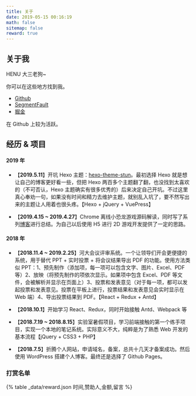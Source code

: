 ```yaml
---
title: 关于
date: 2019-05-15 00:16:19
math: false
sitemap: false
reward: true
---
```


## 关于我

HENU 大三老狗~

你可以在这些地方找到我。

- [Github](https://github.com/liuyib)
- [SegmentFault](https://segmentfault.com/u/liuyib)
- [掘金](https://juejin.im/user/5ad6b350f265da2397076275)

在 Github 上较为活跃。

## 经历 & 项目

#### 2019 年

- 【**2019.5.11**】开坑 Hexo 主题：[hexo-theme-stun](https://github.com/liuyib/hexo-theme-stun)。最初选择 Hexo 就是想让自己的博客更好看一些，但把 Hexo 两百多个主题翻了翻，也没找到太喜欢的（不可否认，Hexo 主题确实有很多优秀的）后来决定自己开坑。不过这里真心奉劝一句，如果没有时间和精力去维护主题，就别乱入坑了，要不然写出来的主题让人用着也很头疼。【Hexo + jQuery + VuePress】

- 【**2019.4.15 ~ 2019.4.27**】Chrome 离线小恐龙游戏源码解读，同时写了系列[博客](https://github.com/liuyib/blog/issues)进行总结。为自己以后使用 H5 进行 2D 游戏开发提供了一定的思路。

#### 2018 年

- 【**2018.11.4 ~ 2019.2.25**】河大会议评审系统。一个让领导们开会更便捷的系统，用于替代 PPT + 实时投票 + 将会议结果导出 PDF 的功能。使用方法类似 PPT：1、预先制作（添加项，每一项可以包含文字、图片、Excel、PDF 等）2、放映（将预先制作的项依次显示。如果项中包含 Excel、PDF 等文件，会被解析并显示在页面上）3、投票和发表意见（对于每一项，都可以发起投票和发表意见。投票在平板上进行，投票结果和发表意见会实时显示在 Web 端）4、导出投票结果到 PDF。【React + Redux + Antd】

- 【**2018.10.1**】开始学习 React、Redux，同时开始接触 Antd、Webpack 等

- 【**2018.7.19 ~ 2018.8.15**】实验室暑假项目，学习前端接触的第一个练手项目，实现一个本地的笔记系统。实际意义不大，纯粹是为了熟悉 Web 开发的基本流程【jQuery + CSS3 + PHP】

- 【**2018.7.5**】折腾个人网站，申请域名，备案，总共十几天才备案成功。然后使用 WordPress 搭建个人博客。最终还是选择了 Github Pages。

### 打赏名单

{% table _data/reward.json 时间,赞助人,金额,留言 %}
